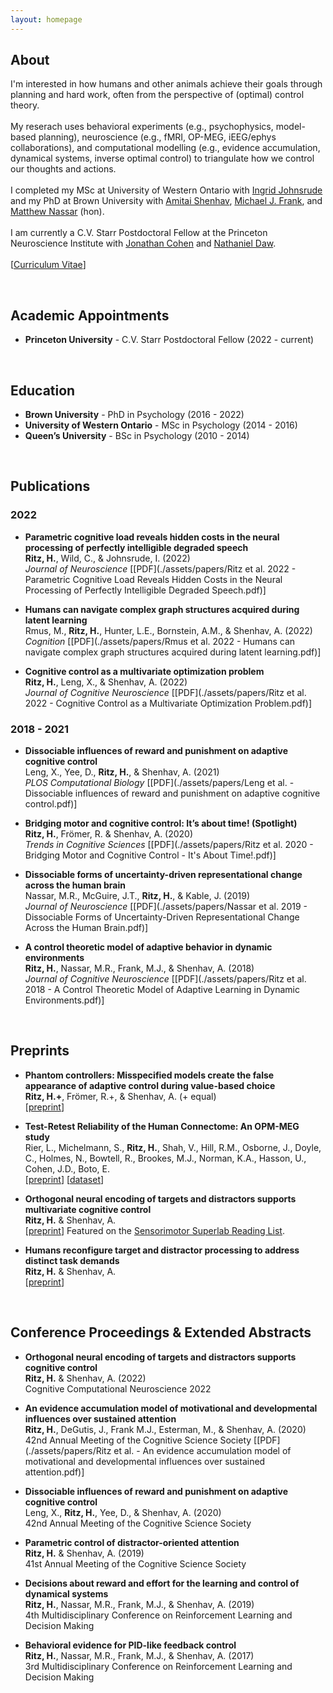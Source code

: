 ```yaml
---
layout: homepage
---
```


## About
I'm interested in how humans and other animals achieve their goals through planning and hard work, often from the perspective of (optimal) control theory. 
<br><br> 
My reserach uses behavioral experiments (e.g., psychophysics, model-based planning), neuroscience (e.g., fMRI, OP-MEG, iEEG/ephys collaborations), and computational modelling (e.g., evidence accumulation, dynamical systems, inverse optimal control) to triangulate how we control our thoughts and actions.
<br><br>
I completed my MSc at University of Western Ontario with [Ingrid Johnsrude](https://sites.google.com/site/johnsrudeconchlab/home) and my PhD at Brown University with [Amitai Shenhav](https://www.shenhavlab.org/), [Michael J. Frank](https://www.lnccbrown.com/), and [Matthew Nassar](https://sites.brown.edu/mattlab/) (hon).
<br><br>
I am currently a C.V. Starr Postdoctoral Fellow at the Princeton Neuroscience Institute with [Jonathan Cohen](https://ncclab.princeton.edu/) and [Nathaniel Daw](https://dawlab.princeton.edu/).
<br><br>
[[Curriculum Vitae](./assets/CV/hritz_CV.pdf)]


<br>


## Academic Appointments
- **Princeton University** - C.V. Starr Postdoctoral Fellow (2022 - current)


<br>


## Education
- **Brown University** - PhD in Psychology (2016 - 2022)
- **University of Western Ontario** - MSc in Psychology (2014 - 2016)
- **Queen’s University** - BSc in Psychology (2010 - 2014)


<br>


## Publications


### 2022

- **Parametric cognitive load reveals hidden costs in the neural processing of perfectly intelligible degraded speech**
  <br>
  **Ritz, H.**, Wild, C., & Johnsrude, I. (2022)
  <br>
  *Journal of Neuroscience* [[PDF](./assets/papers/Ritz et al. 2022 - Parametric Cognitive Load Reveals Hidden Costs in the Neural Processing of Perfectly Intelligible Degraded Speech.pdf)]


- **Humans can navigate complex graph structures acquired during latent learning**
  <br>
  Rmus, M., **Ritz, H.**, Hunter, L.E., Bornstein, A.M., & Shenhav, A. (2022)
  <br>
  *Cognition* [[PDF](./assets/papers/Rmus et al. 2022 - Humans can navigate complex graph structures acquired during latent learning.pdf)]


- **Cognitive control as a multivariate optimization problem**
  <br>
  **Ritz, H.**, Leng, X., & Shenhav, A. (2022)
  <br>
  *Journal of Cognitive Neuroscience* [[PDF](./assets/papers/Ritz et al. 2022 - Cognitive Control as a Multivariate Optimization Problem.pdf)]


### 2018 - 2021

- **Dissociable influences of reward and punishment on adaptive cognitive control**
  <br>
  Leng, X., Yee, D., **Ritz, H.**, & Shenhav, A. (2021)
  <br>
  *PLOS Computational Biology* [[PDF](./assets/papers/Leng et al. - Dissociable influences of reward and punishment on adaptive cognitive control.pdf)]


- **Bridging motor and cognitive control: It’s about time! (Spotlight)**
  <br>
  **Ritz, H.**, Frömer, R. & Shenhav, A. (2020)
  <br>
  *Trends in Cognitive Sciences* [[PDF](./assets/papers/Ritz et al. 2020 - Bridging Motor and Cognitive Control - It's About Time!.pdf)]


- **Dissociable forms of uncertainty-driven representational change across the human brain**
  <br>
  Nassar, M.R., McGuire, J.T., **Ritz, H.**, & Kable, J. (2019)
  <br>
  *Journal of Neuroscience* [[PDF](./assets/papers/Nassar et al. 2019 - Dissociable Forms of Uncertainty-Driven Representational Change Across the Human Brain.pdf)]


- **A control theoretic model of adaptive behavior in dynamic environments**
  <br>
  **Ritz, H.**, Nassar, M.R., Frank, M.J., & Shenhav, A. (2018)
  <br>
  *Journal of Cognitive Neuroscience* [[PDF](./assets/papers/Ritz et al. 2018 - A Control Theoretic Model of Adaptive Learning in Dynamic Environments.pdf)]


<br>


## Preprints

- **Phantom controllers: Misspecified models create the false appearance of adaptive control during value-based choice**
  <br>
  **Ritz, H.+**, Frömer, R.+, & Shenhav, A. (+ equal)
  <br>
  [[preprint](https://doi.org/10.1101/2023.01.18.524640)] 

- **Test-Retest Reliability of the Human Connectome: An OPM-MEG study**
  <br>
  Rier, L., Michelmann, S., **Ritz, H.**, Shah, V., Hill, R.M., Osborne, J., Doyle, C., Holmes, N., Bowtell, R., Brookes, M.J., Norman, K.A., Hasson, U., Cohen, J.D., Boto, E.
  <br>
  [[preprint](https://doi.org/10.1101/2022.12.21.521184)] [[dataset](https://doi.org/10.5281/zenodo.7477061)]


- **Orthogonal neural encoding of targets and distractors supports multivariate cognitive control**
  <br>
  **Ritz, H.** & Shenhav, A.
  <br>
  [[preprint](https://doi.org/10.1101/2022.12.01.518771)] Featured on the [Sensorimotor Superlab Reading List](https://superlab.ca/readinglist/list189.html).


- **Humans reconfigure target and distractor processing to address distinct task demands**
  <br>
  **Ritz, H.** & Shenhav, A.
  <br>
  [[preprint](https://doi.org/10.1101/2021.09.08.459546)]

 

<br>


## Conference Proceedings & Extended Abstracts

- **Orthogonal neural encoding of targets and distractors supports cognitive control**
  <br>
  **Ritz, H.** & Shenhav, A. (2022)
  <br>
  Cognitive Computational Neuroscience 2022


- **An evidence accumulation model of motivational and developmental influences over sustained attention**
  <br>
  **Ritz, H.**, DeGutis, J., Frank M.J., Esterman, M., & Shenhav, A. (2020)
  <br>
  42nd Annual Meeting of the Cognitive Science Society [[PDF](./assets/papers/Ritz et al. - An evidence accumulation model of motivational and developmental influences over sustained attention.pdf)]


- **Dissociable influences of reward and punishment on adaptive cognitive control**
  <br>
  Leng, X., **Ritz, H.**, Yee, D., & Shenhav, A. (2020)
  <br>
  42nd Annual Meeting of the Cognitive Science Society


- **Parametric control of distractor-oriented attention**
  <br>
  **Ritz, H.** & Shenhav, A. (2019)
  <br>
  41st Annual Meeting of the Cognitive Science Society
  

- **Decisions about reward and effort for the learning and control of dynamical systems**
  <br>
  **Ritz, H.**, Nassar, M.R., Frank, M.J., & Shenhav, A. (2019)
  <br>
  4th Multidisciplinary Conference on Reinforcement Learning and Decision Making
  

- **Behavioral evidence for PID-like feedback control**
  <br>
  **Ritz, H.**, Nassar, M.R., Frank, M.J., & Shenhav, A. (2017)
  <br>
  3rd Multidisciplinary Conference on Reinforcement Learning and Decision Making


<br>



